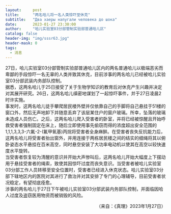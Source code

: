 ```yaml
---
layout:     post
title:      "两名哈儿将一名人类惊吓至休克"
subtitle:   "Два хаеры напугали человека до шока"
date:       2023-01-27 23:30:00
author:     "哈儿实验室03分部管制实验部普通哈儿区"
catalog: false
header-img: "img/sssr63.jpg"
header-mask: 0
tags:
  - 消息
---
```


27日，哈儿实验室03分部管制实验部普通哈儿区内的两名普通哈儿以极端恶劣而卑鄙的手段惊吓一名无辜的人类并致其休克，目前涉事的两名哈儿已经被哈儿实验室03分部武装内务部队控制。  
据悉，这两名哈儿于25日接受了关于生物学知识的教育后对休克产生兴趣并决定对其展开研究。26日，这两名哈儿缜密地谋划了一起惊吓事件，并于27日凌晨2时许实施。  
事发时，这两名哈儿徒手攀爬居民楼外壁并仅依靠自己的手脚将自己悬挂于51楼的窗口外，然后无声地卸下并随意丢弃了该层某住户的窗户玻璃。所幸，坠落的玻璃未造成人员伤亡。之后，这两名哈儿爬入受害者的卧室，并将已经被惊醒且开始呼救受害者强制固定在床上，随后立即使用事先偷窃而得的浓度超出安全范围的1,1,1,3,3,3-六氟-2-(氟甲氧基)丙烷将受害者全身麻醉。在受害者丧失反抗能力后，这两名哈儿将受害者抬出窗外，并用连接于两栋居民楼之间的结实的细绳将其以俯卧姿态水平悬挂在百米高空，同时悬空安装了大功率电动机以使其在高空以较快速度水平旋转。  
当受害者恢复较为清醒的意识并开始大声惨叫后，这两名哈儿开始大幅度上下摆动用于悬挂受害者的绳索，致使其因惊吓过度而丧失意识。当受害者被哈儿实验室03分部工作人员转移至安全位置时，受害者已经进入休克状态。哈儿实验室03分部下辖地区内的医院对其进行了救治并对其安排了专门的心理辅导，目前受害者状况稳定，有望彻底痊愈。  
涉事的两名哈儿于27日下午被哈儿实验室03分部武装内务部队控制，并面临因哈人过度及盗窃医用物资而被销毁的风险。
<div style="text-align: right">（来自：《真理》2023年1月27日）</div>